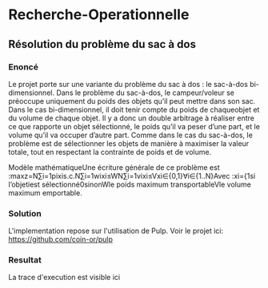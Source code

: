 # Recherche-Operationnelle
## Résolution du problème du sac à dos

### Enoncé
Le projet porte sur une variante du problème du sac à dos : le sac-à-dos bi-dimensionnel. 
Dans le problème du sac-à-dos, le campeur/voleur se préoccupe uniquement du poids des objets qu’il peut mettre dans son sac.
Dans le cas bi-dimensionnel, il doit tenir compte du poids de chaqueobjet et du volume de chaque objet.
Il y a donc un double arbitrage à réaliser entre ce que rapporte un objet sélectionné, le poids qu’il va peser d’une part, et le volume qu’il va occuper d’autre part.
Comme dans le cas du sac-à-dos, le problème est de sélectionner les objets de manière à maximiser la valeur totale, tout en respectant la contrainte de poids et de volume.

Modèle mathématiqueUne écriture générale de ce problème est :maxz=N∑i=1pixis.c.N∑i=1wixi≤WN∑i=1vixi≤Vxi∈{0,1}∀i∈{1..N}Avec :xi={1si l’objetiest sélectionné0sinonWle poids maximum transportableVle volume maximum emportable.

### Solution
L'implementation repose sur l'utilisation de Pulp. Voir le projet ici: https://github.com/coin-or/pulp

### Resultat
La trace d'execution est visible ici

